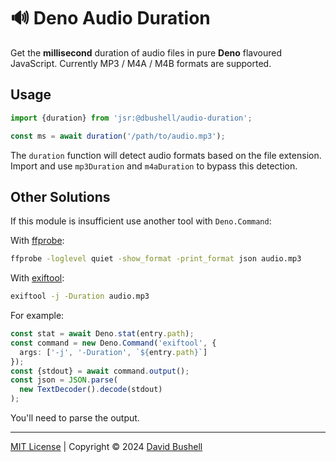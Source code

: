 # 🔊 Deno Audio Duration

Get the **millisecond** duration of audio files in pure **Deno** flavoured JavaScript. Currently MP3 / M4A / M4B formats are supported.

## Usage

```javascript
import {duration} from 'jsr:@dbushell/audio-duration';

const ms = await duration('/path/to/audio.mp3');
```

The `duration` function will detect audio formats based on the file extension. Import and use `mp3Duration` and `m4aDuration` to bypass this detection.

## Other Solutions

If this module is insufficient use another tool with `Deno.Command`:

With [ffprobe](https://ffmpeg.org/ffprobe.html):

```sh
ffprobe -loglevel quiet -show_format -print_format json audio.mp3
```

With [exiftool](https://exiftool.org/):

```sh
exiftool -j -Duration audio.mp3
```

For example:

```typescript
const stat = await Deno.stat(entry.path);
const command = new Deno.Command('exiftool', {
  args: ['-j', '-Duration', `${entry.path}`]
});
const {stdout} = await command.output();
const json = JSON.parse(
  new TextDecoder().decode(stdout)
);
```

You'll need to parse the output.

* * *

[MIT License](/LICENSE) | Copyright © 2024 [David Bushell](https://dbushell.com)
